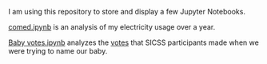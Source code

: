 I am using this repository to store and display a few Jupyter Notebooks.

[comed.ipynb](comed.ipynb) is an analysis of my electricity usage over a year.

[Baby votes.ipynb](Baby%20votes.ipynb) analyzes the [votes](http://allourideas.org/footebaby/) that SICSS participants made when we were trying to name our baby.
